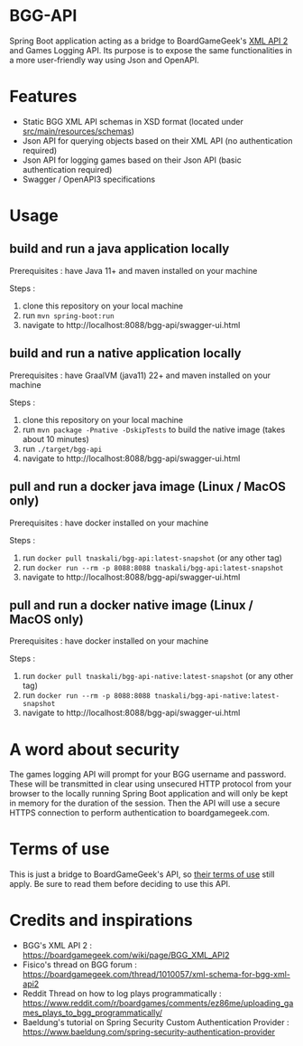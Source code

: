 # BGG-API

Spring Boot application acting as a bridge to
BoardGameGeek's [XML API 2](https://boardgamegeek.com/wiki/page/BGG_XML_API2) and Games Logging API. Its purpose is to
expose the same functionalities in a more user-friendly way using Json and OpenAPI.

# Features

- Static BGG XML API schemas in XSD format (located under [src/main/resources/schemas](src/main/resources/schemas))
- Json API for querying objects based on their XML API (no authentication required)
- Json API for logging games based on their Json API (basic authentication required)
- Swagger / OpenAPI3 specifications

# Usage

## build and run a java application locally

Prerequisites : have Java 11+ and maven installed on your machine

Steps :

1. clone this repository on your local machine
2. run `mvn spring-boot:run`
3. navigate to http://localhost:8088/bgg-api/swagger-ui.html

## build and run a native application locally

Prerequisites : have GraalVM (java11) 22+ and maven installed on your machine

Steps :

1. clone this repository on your local machine
2. run `mvn package -Pnative -DskipTests` to build the native image (takes about 10 minutes)
3. run `./target/bgg-api`
4. navigate to http://localhost:8088/bgg-api/swagger-ui.html

## pull and run a docker java image (Linux / MacOS only)

Prerequisites : have docker installed on your machine

Steps :

1. run `docker pull tnaskali/bgg-api:latest-snapshot` (or any other tag)
2. run `docker run --rm -p 8088:8088 tnaskali/bgg-api:latest-snapshot`
3. navigate to http://localhost:8088/bgg-api/swagger-ui.html

## pull and run a docker native image (Linux / MacOS only)

Prerequisites : have docker installed on your machine

Steps :

1. run `docker pull tnaskali/bgg-api-native:latest-snapshot` (or any other tag)
1. run `docker run --rm -p 8088:8088 tnaskali/bgg-api-native:latest-snapshot`
2. navigate to http://localhost:8088/bgg-api/swagger-ui.html

# A word about security

The games logging API will prompt for your BGG username and password. These will be transmitted in clear using unsecured
HTTP protocol from your browser to the locally running Spring Boot application and will only be kept in memory for the
duration of the session. Then the API will use a secure HTTPS connection to perform authentication to boardgamegeek.com.

# Terms of use

This is just a bridge to BoardGameGeek's API,
so [their terms of use](https://boardgamegeek.com/wiki/page/XML_API_Terms_of_Use#) still apply. Be sure to read them
before deciding to use this API.

# Credits and inspirations

- BGG's XML API 2 : https://boardgamegeek.com/wiki/page/BGG_XML_API2
- Fisico's thread on BGG forum : https://boardgamegeek.com/thread/1010057/xml-schema-for-bgg-xml-api2
- Reddit Thread on how to log plays programmatically : https://www.reddit.com/r/boardgames/comments/ez86me/uploading_games_plays_to_bgg_programmatically/
- Baeldung's tutorial on Spring Security Custom Authentication Provider : https://www.baeldung.com/spring-security-authentication-provider
